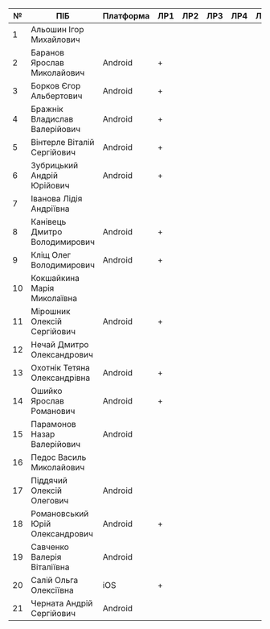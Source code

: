 | №  | ПІБ                             | Платформа | ЛР1  | ЛР2  | ЛР3  | ЛР4 | ЛР5 | ЛР6 | ЛР7 | ЛР8 | Доп | КР | Github |
|----|---------------------------------|-----------|------|------|------|-----|-----|-----|-----|-----|-----|----|--------|
| 1  | Альошин Ігор Михайлович         |           |      |      |      |     |     |     |     |     |     |    |        |
| 2  | Баранов Ярослав Миколайович     | Android   | +    |      |      |     |     |     |     |     |     |    | [GH](https://github.com/BaranovYaroslav/foods-plus-android)     |
| 3  | Борков Єгор Альбертович         | Android   | +    |      |      |     |     |     |     |     |     |    | [GH](https://github.com/YehorBorkov/Emotions-Tracker)       |
| 4  | Бражнік Владислав Валерійович   | Android   | +    |      |      |     |     |     |     |     |     |    | [GH](https://github.com/VBrazhnik/Tracker-ToDo-s-and-Routines)     |
| 5  | Вінтерле Віталій Сергійович     | Android   | +    |      |      |     |     |     |     |     |     |    | [GH](https://github.com/VitaliyVinterle/AndroidCourseApp)     |
| 6  | Зубрицький Андрій Юрійович      | Android   | +    |      |      |     |     |     |     |     |     |    | [GH](https://github.com/yaroslavOshyyko/your-city-portal)     |
| 7  | Іванова Лідія Андріївна         |           |      |      |      |     |     |     |     |     |     |    |        |
| 8  | Канівець Дмитро Володимирович   | Android   | +    |      |      |     |     |     |     |     |     |    | [GH](https://github.com/TopDevs/AIMer)     |
| 9  | Кліщ Олег Володимирович         | Android   | +    |      |      |     |     |     |     |     |     |    | [GH](https://github.com/BaranovYaroslav/foods-plus-android)     |
| 10 | Кокшайкина Марія Миколаївна     |           |      |      |      |     |     |     |     |     |     |    |        |
| 11 | Мірошник Олексій Сергійович     | Android   | +    |      |      |     |     |     |     |     |     |    | [GH](https://github.com/TopDevs/AIMer)     |
| 12 | Нечай Дмитро Олександрович      |           |      |      |      |     |     |     |     |     |     |    |        |
| 13 | Охотнік Тетяна Олександрівна    | Android   | +    |      |      |     |     |     |     |     |     |    | [GH](https://github.com/TanyaOhotnik/MoneyControlAndroid)     |
| 14 | Ошийко Ярослав Романович        | Android   | +    |      |      |     |     |     |     |     |     |    | [GH](https://github.com/yaroslavOshyyko/your-city-portal)     |
| 15 | Парамонов Назар Валерійович     | Android   |      |      |      |     |     |     |     |     |     |    | [GH](https://github.com/bogdanKaftanatiy/ConquerorApp)       |
| 16 | Педос Василь Миколайович        |           |      |      |      |     |     |     |     |     |     |    |        |
| 17 | Піддячий Олексій Олегович       | Android   |      |      |      |     |     |     |     |     |     |    | [GH](https://github.com/LeraSavchenko/Mobile)       |
| 18 | Романовський Юрій Олександрович | Android   | +    |      |      |     |     |     |     |     |     |    | [GH](https://github.com/BaranovYaroslav/foods-plus-android)      |
| 19 | Савченко Валерія Віталіївна     | Android   |      |      |      |     |     |     |     |     |     |    | [GH](https://github.com/LeraSavchenko/Mobile)       |
| 20 | Салій Ольга Олексіївна          | iOS       | +    |      |      |     |     |     |     |     |     |    | [GH](https://github.com/olgasaliy/MoneyControliOS)     |
| 21 | Черната Андрій Сергійович       | Android   |      |      |      |     |     |     |     |     |     |    |  [GH](https://github.com/AndreiChernata/Taxi)      |
